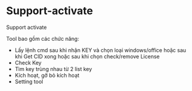 # Support-activate
Support activate

Tool bao gồm các chức năng:
- Lấy lệnh cmd sau khi nhận KEY và chọn loại windows/office hoặc sau khi Get CID xong hoặc sau khi chọn check/remove License
- Check Key
- Tìm key trùng nhau từ 2 list key
- Kích hoạt, gỡ bỏ kích hoạt
- Setting tool
